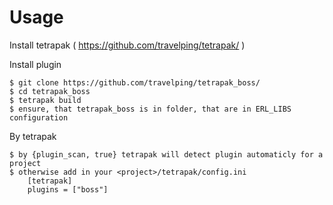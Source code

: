 # Usage

Install tetrapak ( https://github.com/travelping/tetrapak/ )

Install plugin

    $ git clone https://github.com/travelping/tetrapak_boss/
    $ cd tetrapak_boss
    $ tetrapak build
    $ ensure, that tetrapak_boss is in folder, that are in ERL_LIBS configuration

By tetrapak

    $ by {plugin_scan, true} tetrapak will detect plugin automaticly for a project
    $ otherwise add in your <project>/tetrapak/config.ini 
        [tetrapak]
        plugins = ["boss"]

